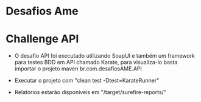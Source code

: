 # Desafios Ame

# Challenge API

- O desafio API foi executado utilizando SoapUI e também um framework para testes BDD em API chamado Karate, para visualiza-lo basta importar o projeto maven br.com.desafiosAME.API
- Executar o projeto com "clean test -Dtest=KarateRunner"

- Relatórios estarão disponíveis em "/target/surefire-reports/"
